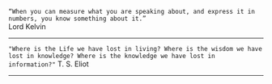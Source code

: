 `“When you can measure what you are speaking about, and express it in numbers, you know something about it.”`  
Lord Kelvin 

---

```"Where is the Life we have lost in living? Where is the wisdom we have lost in knowledge? Where is the knowledge we have lost in information?"``` 
T. S. Eliot

---

